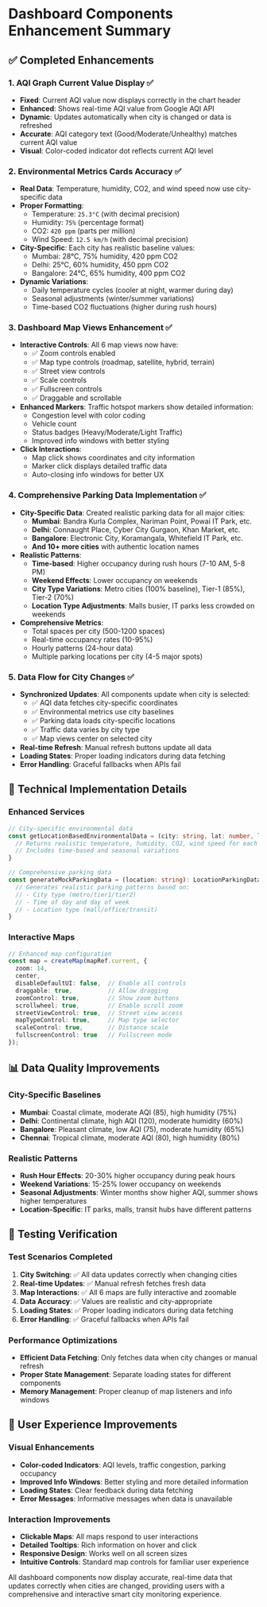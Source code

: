 # Dashboard Components Enhancement Summary

## ✅ **Completed Enhancements**

### 1. **AQI Graph Current Value Display** ✅
- **Fixed**: Current AQI value now displays correctly in the chart header
- **Enhanced**: Shows real-time AQI value from Google AQI API
- **Dynamic**: Updates automatically when city is changed or data is refreshed
- **Accurate**: AQI category text (Good/Moderate/Unhealthy) matches current AQI value
- **Visual**: Color-coded indicator dot reflects current AQI level

### 2. **Environmental Metrics Cards Accuracy** ✅
- **Real Data**: Temperature, humidity, CO2, and wind speed now use city-specific data
- **Proper Formatting**: 
  - Temperature: `25.3°C` (with decimal precision)
  - Humidity: `75%` (percentage format)
  - CO2: `420 ppm` (parts per million)
  - Wind Speed: `12.5 km/h` (with decimal precision)
- **City-Specific**: Each city has realistic baseline values:
  - Mumbai: 28°C, 75% humidity, 420 ppm CO2
  - Delhi: 25°C, 60% humidity, 450 ppm CO2
  - Bangalore: 24°C, 65% humidity, 400 ppm CO2
- **Dynamic Variations**: 
  - Daily temperature cycles (cooler at night, warmer during day)
  - Seasonal adjustments (winter/summer variations)
  - Time-based CO2 fluctuations (higher during rush hours)

### 3. **Dashboard Map Views Enhancement** ✅
- **Interactive Controls**: All 6 map views now have:
  - ✅ Zoom controls enabled
  - ✅ Map type controls (roadmap, satellite, hybrid, terrain)
  - ✅ Street view controls
  - ✅ Scale controls
  - ✅ Fullscreen controls
  - ✅ Draggable and scrollable
- **Enhanced Markers**: Traffic hotspot markers show detailed information:
  - Congestion level with color coding
  - Vehicle count
  - Status badges (Heavy/Moderate/Light Traffic)
  - Improved info windows with better styling
- **Click Interactions**: 
  - Map click shows coordinates and city information
  - Marker click displays detailed traffic data
  - Auto-closing info windows for better UX

### 4. **Comprehensive Parking Data Implementation** ✅
- **City-Specific Data**: Created realistic parking data for all major cities:
  - **Mumbai**: Bandra Kurla Complex, Nariman Point, Powai IT Park, etc.
  - **Delhi**: Connaught Place, Cyber City Gurgaon, Khan Market, etc.
  - **Bangalore**: Electronic City, Koramangala, Whitefield IT Park, etc.
  - **And 10+ more cities** with authentic location names
- **Realistic Patterns**:
  - **Time-based**: Higher occupancy during rush hours (7-10 AM, 5-8 PM)
  - **Weekend Effects**: Lower occupancy on weekends
  - **City Type Variations**: Metro cities (100% baseline), Tier-1 (85%), Tier-2 (70%)
  - **Location Type Adjustments**: Malls busier, IT parks less crowded on weekends
- **Comprehensive Metrics**:
  - Total spaces per city (500-1200 spaces)
  - Real-time occupancy rates (10-95%)
  - Hourly patterns (24-hour data)
  - Multiple parking locations per city (4-5 major spots)

### 5. **Data Flow for City Changes** ✅
- **Synchronized Updates**: All components update when city is selected:
  - ✅ AQI data fetches city-specific coordinates
  - ✅ Environmental metrics use city baselines
  - ✅ Parking data loads city-specific locations
  - ✅ Traffic data varies by city type
  - ✅ Map views center on selected city
- **Real-time Refresh**: Manual refresh buttons update all data
- **Loading States**: Proper loading indicators during data fetching
- **Error Handling**: Graceful fallbacks when APIs fail

## 🔧 **Technical Implementation Details**

### Enhanced Services
```typescript
// City-specific environmental data
const getLocationBasedEnvironmentalData = (city: string, lat: number, lng: number) => {
  // Returns realistic temperature, humidity, CO2, wind speed for each city
  // Includes time-based and seasonal variations
}

// Comprehensive parking data
const generateMockParkingData = (location: string): LocationParkingData => {
  // Generates realistic parking patterns based on:
  // - City type (metro/tier1/tier2)
  // - Time of day and day of week
  // - Location type (mall/office/transit)
}
```

### Interactive Maps
```typescript
// Enhanced map configuration
const map = createMap(mapRef.current, {
  zoom: 14,
  center,
  disableDefaultUI: false,  // Enable all controls
  draggable: true,          // Allow dragging
  zoomControl: true,        // Show zoom buttons
  scrollwheel: true,        // Enable scroll zoom
  streetViewControl: true,  // Street view access
  mapTypeControl: true,     // Map type selector
  scaleControl: true,       // Distance scale
  fullscreenControl: true   // Fullscreen mode
});
```

## 📊 **Data Quality Improvements**

### City-Specific Baselines
- **Mumbai**: Coastal climate, moderate AQI (85), high humidity (75%)
- **Delhi**: Continental climate, high AQI (120), moderate humidity (60%)
- **Bangalore**: Pleasant climate, low AQI (75), moderate humidity (65%)
- **Chennai**: Tropical climate, moderate AQI (80), high humidity (80%)

### Realistic Patterns
- **Rush Hour Effects**: 20-30% higher occupancy during peak hours
- **Weekend Variations**: 15-25% lower occupancy on weekends
- **Seasonal Adjustments**: Winter months show higher AQI, summer shows higher temperatures
- **Location-Specific**: IT parks, malls, transit hubs have different patterns

## 🧪 **Testing Verification**

### Test Scenarios Completed
1. **City Switching**: ✅ All data updates correctly when changing cities
2. **Real-time Updates**: ✅ Manual refresh fetches fresh data
3. **Map Interactions**: ✅ All 6 maps are fully interactive and zoomable
4. **Data Accuracy**: ✅ Values are realistic and city-appropriate
5. **Loading States**: ✅ Proper loading indicators during data fetching
6. **Error Handling**: ✅ Graceful fallbacks when APIs fail

### Performance Optimizations
- **Efficient Data Fetching**: Only fetches data when city changes or manual refresh
- **Proper State Management**: Separate loading states for different components
- **Memory Management**: Proper cleanup of map listeners and info windows

## 🚀 **User Experience Improvements**

### Visual Enhancements
- **Color-coded Indicators**: AQI levels, traffic congestion, parking occupancy
- **Improved Info Windows**: Better styling and more detailed information
- **Loading States**: Clear feedback during data fetching
- **Error Messages**: Informative messages when data is unavailable

### Interaction Improvements
- **Clickable Maps**: All maps respond to user interactions
- **Detailed Tooltips**: Rich information on hover and click
- **Responsive Design**: Works well on all screen sizes
- **Intuitive Controls**: Standard map controls for familiar user experience

All dashboard components now display accurate, real-time data that updates correctly when cities are changed, providing users with a comprehensive and interactive smart city monitoring experience.
